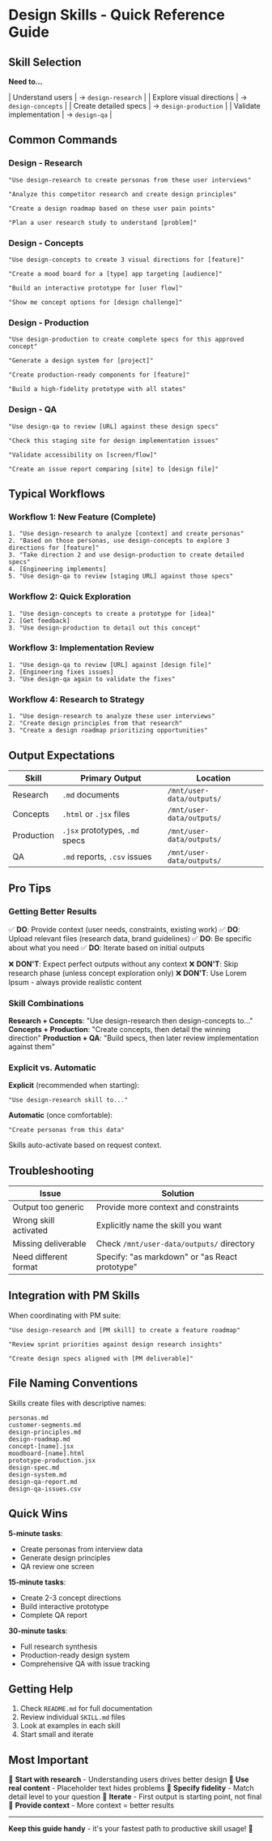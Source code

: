 # Design Skills - Quick Reference Guide

## Skill Selection

**Need to...**

| Understand users | → `design-research` |
| Explore visual directions | → `design-concepts` |
| Create detailed specs | → `design-production` |
| Validate implementation | → `design-qa` |

## Common Commands

### Design - Research

```
"Use design-research to create personas from these user interviews"

"Analyze this competitor research and create design principles"

"Create a design roadmap based on these user pain points"

"Plan a user research study to understand [problem]"
```

### Design - Concepts

```
"Use design-concepts to create 3 visual directions for [feature]"

"Create a mood board for a [type] app targeting [audience]"

"Build an interactive prototype for [user flow]"

"Show me concept options for [design challenge]"
```

### Design - Production

```
"Use design-production to create complete specs for this approved concept"

"Generate a design system for [project]"

"Create production-ready components for [feature]"

"Build a high-fidelity prototype with all states"
```

### Design - QA

```
"Use design-qa to review [URL] against these design specs"

"Check this staging site for design implementation issues"

"Validate accessibility on [screen/flow]"

"Create an issue report comparing [site] to [design file]"
```

## Typical Workflows

### Workflow 1: New Feature (Complete)
```
1. "Use design-research to analyze [context] and create personas"
2. "Based on those personas, use design-concepts to explore 3 directions for [feature]"
3. "Take direction 2 and use design-production to create detailed specs"
4. [Engineering implements]
5. "Use design-qa to review [staging URL] against those specs"
```

### Workflow 2: Quick Exploration
```
1. "Use design-concepts to create a prototype for [idea]"
2. [Get feedback]
3. "Use design-production to detail out this concept"
```

### Workflow 3: Implementation Review
```
1. "Use design-qa to review [URL] against [design file]"
2. [Engineering fixes issues]
3. "Use design-qa again to validate the fixes"
```

### Workflow 4: Research to Strategy
```
1. "Use design-research to analyze these user interviews"
2. "Create design principles from that research"
3. "Create a design roadmap prioritizing opportunities"
```

## Output Expectations

| Skill | Primary Output | Location |
|-------|---------------|----------|
| Research | `.md` documents | `/mnt/user-data/outputs/` |
| Concepts | `.html` or `.jsx` files | `/mnt/user-data/outputs/` |
| Production | `.jsx` prototypes, `.md` specs | `/mnt/user-data/outputs/` |
| QA | `.md` reports, `.csv` issues | `/mnt/user-data/outputs/` |

## Pro Tips

### Getting Better Results

✅ **DO**: Provide context (user needs, constraints, existing work)
✅ **DO**: Upload relevant files (research data, brand guidelines)
✅ **DO**: Be specific about what you need
✅ **DO**: Iterate based on initial outputs

❌ **DON'T**: Expect perfect outputs without any context
❌ **DON'T**: Skip research phase (unless concept exploration only)
❌ **DON'T**: Use Lorem Ipsum - always provide realistic content

### Skill Combinations

**Research + Concepts**: "Use design-research then design-concepts to..."
**Concepts + Production**: "Create concepts, then detail the winning direction"
**Production + QA**: "Build specs, then later review implementation against them"

### Explicit vs. Automatic

**Explicit** (recommended when starting):
```
"Use design-research skill to..."
```

**Automatic** (once comfortable):
```
"Create personas from this data"
```
Skills auto-activate based on request context.

## Troubleshooting

| Issue | Solution |
|-------|----------|
| Output too generic | Provide more context and constraints |
| Wrong skill activated | Explicitly name the skill you want |
| Missing deliverable | Check `/mnt/user-data/outputs/` directory |
| Need different format | Specify: "as markdown" or "as React prototype" |

## Integration with PM Skills

When coordinating with PM suite:

```
"Use design-research and [PM skill] to create a feature roadmap"

"Review sprint priorities against design research insights"

"Create design specs aligned with [PM deliverable]"
```

## File Naming Conventions

Skills create files with descriptive names:

```
personas.md
customer-segments.md
design-principles.md
design-roadmap.md
concept-[name].jsx
moodboard-[name].html
prototype-production.jsx
design-spec.md
design-system.md
design-qa-report.md
design-qa-issues.csv
```

## Quick Wins

**5-minute tasks**:
- Create personas from interview data
- Generate design principles
- QA review one screen

**15-minute tasks**:
- Create 2-3 concept directions
- Build interactive prototype
- Complete QA report

**30-minute tasks**:
- Full research synthesis
- Production-ready design system
- Comprehensive QA with issue tracking

## Getting Help

1. Check `README.md` for full documentation
2. Review individual `SKILL.md` files
3. Look at examples in each skill
4. Start small and iterate

## Most Important

🎯 **Start with research** - Understanding users drives better design
🎯 **Use real content** - Placeholder text hides problems
🎯 **Specify fidelity** - Match detail level to your question
🎯 **Iterate** - First output is starting point, not final
🎯 **Provide context** - More context = better results

---

**Keep this guide handy** - it's your fastest path to productive skill usage! 🚀
